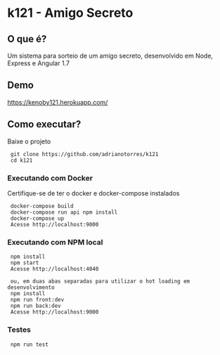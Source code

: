 k121 - Amigo Secreto
============================

## O que é?
Um sistema para sorteio de um amigo secreto, desenvolvido em Node, Express e Angular 1.7

## Demo
https://kenoby121.herokuapp.com/

## Como executar?
Baixe o projeto
```
 git clone https://github.com/adrianotorres/k121
 cd k121
```

### Executando com Docker
Certifique-se de ter o docker e docker-compose instalados
```
 docker-compose build
 docker-compose run api npm install
 docker-compose up
 Acesse http://localhost:9000
```

### Executando com NPM local
```
 npm install
 npm start
 Acesse http://localhost:4040
```

```
 ou, em duas abas separadas para utilizar o hot loading em desenvolvimento
 npm install
 npm run front:dev
 npm run back:dev
 Acesse http://localhost:9000
```

### Testes
```
 npm run test
```